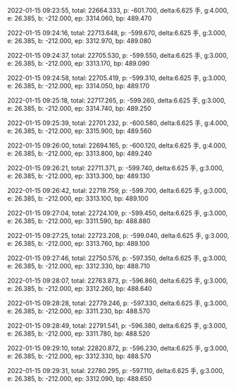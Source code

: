 2022-01-15 09:23:55, total: 22664.333, p: -601.700, delta:6.625 手, g:4.000, e: 26.385, b: -212.000, ep: 3314.060, bp: 489.470

2022-01-15 09:24:16, total: 22713.648, p: -599.670, delta:6.625 手, g:3.000, e: 26.385, b: -212.000, ep: 3312.970, bp: 489.080

2022-01-15 09:24:37, total: 22705.530, p: -599.550, delta:6.625 手, g:3.000, e: 26.385, b: -212.000, ep: 3313.170, bp: 489.090

2022-01-15 09:24:58, total: 22705.419, p: -599.310, delta:6.625 手, g:3.000, e: 26.385, b: -212.000, ep: 3314.050, bp: 489.170

2022-01-15 09:25:18, total: 22717.265, p: -599.260, delta:6.625 手, g:3.000, e: 26.385, b: -212.000, ep: 3314.740, bp: 489.250

2022-01-15 09:25:39, total: 22701.232, p: -600.580, delta:6.625 手, g:4.000, e: 26.385, b: -212.000, ep: 3315.900, bp: 489.560

2022-01-15 09:26:00, total: 22694.165, p: -600.120, delta:6.625 手, g:4.000, e: 26.385, b: -212.000, ep: 3313.800, bp: 489.240

2022-01-15 09:26:21, total: 22711.371, p: -599.740, delta:6.625 手, g:3.000, e: 26.385, b: -212.000, ep: 3313.300, bp: 489.130

2022-01-15 09:26:42, total: 22719.759, p: -599.700, delta:6.625 手, g:3.000, e: 26.385, b: -212.000, ep: 3313.100, bp: 489.100

2022-01-15 09:27:04, total: 22724.109, p: -599.450, delta:6.625 手, g:3.000, e: 26.385, b: -212.000, ep: 3311.590, bp: 488.880

2022-01-15 09:27:25, total: 22723.208, p: -599.040, delta:6.625 手, g:3.000, e: 26.385, b: -212.000, ep: 3313.760, bp: 489.100

2022-01-15 09:27:46, total: 22750.576, p: -597.350, delta:6.625 手, g:3.000, e: 26.385, b: -212.000, ep: 3312.330, bp: 488.710

2022-01-15 09:28:07, total: 22763.873, p: -596.860, delta:6.625 手, g:3.000, e: 26.385, b: -212.000, ep: 3312.260, bp: 488.640

2022-01-15 09:28:28, total: 22779.246, p: -597.330, delta:6.625 手, g:3.000, e: 26.385, b: -212.000, ep: 3311.230, bp: 488.570

2022-01-15 09:28:49, total: 22791.541, p: -596.380, delta:6.625 手, g:3.000, e: 26.385, b: -212.000, ep: 3311.780, bp: 488.520

2022-01-15 09:29:10, total: 22820.872, p: -596.230, delta:6.625 手, g:3.000, e: 26.385, b: -212.000, ep: 3312.330, bp: 488.570

2022-01-15 09:29:31, total: 22780.295, p: -597.110, delta:6.625 手, g:3.000, e: 26.385, b: -212.000, ep: 3312.090, bp: 488.650